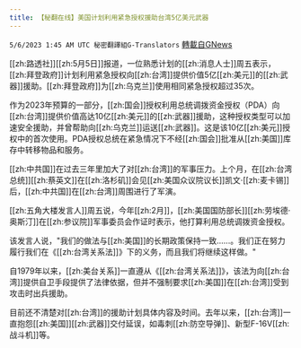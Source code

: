 ```yaml
---
title: 【秘翻在线】美国计划利用紧急授权援助台湾5亿美元武器
---
```

`5/6/2023 1:45 AM UTC 秘密翻譯組G-Translators` [轉載自GNews](https://gnews.org/articles/1278833)

[[zh:路透社]][[zh:5月5日]]报道，一位熟悉计划的[[zh:消息人士]]周五表示，[[zh:拜登政府]]计划利用紧急授权向[[zh:台湾]]提供价值5亿[[zh:美元]]的[[zh:武器]]援助。[[zh:拜登政府]]为[[zh:乌克兰]]使用相同紧急授权超过35次。

作为2023年预算的一部分，[[zh:国会]]授权利用总统调拨资金授权（PDA）向[[zh:台湾]]提供价值高达10亿[[zh:美元]]的[[zh:武器]]援助，这种授权类型可以加速安全援助，并曾帮助向[[zh:乌克兰]]运送[[zh:武器]]。这是该10亿[[zh:美元]]授权中的首次使用。PDA授权总统在紧急情况下不经[[zh:国会]]批准从[[zh:美国]]库存中转移物品和服务。

[[zh:中共国]]在过去三年里加大了对[[zh:台湾]]的军事压力。上个月，在[[zh:台湾总统]][[zh:蔡英文]]在[[zh:洛杉矶]]会见[[zh:美国众议院议长]]凯文·[[zh:麦卡锡]]后，[[zh:中共国]]在[[zh:台湾]]周围进行了军演。

[[zh:五角大楼发言人]]周五说，今年[[zh:2月]]，[[zh:美国国防部长]][[zh:劳埃德·奥斯汀]]在[[zh:参议院]]军事委员会作证时表示，他打算利用总统调拨资金授权。

该发言人说，"我们的做法与[[zh:美国]]的长期政策保持一致......。我们正在努力履行我们在《[[zh:台湾关系法]]》下的义务，而且我们将继续这样做。"

自1979年以来，[[zh:美台关系]]一直遵从《[[zh:台湾关系法]]》，该法为向[[zh:台湾]]提供自卫手段提供了法律依据，但并不强制要求[[zh:美国]]在[[zh:台湾]]受到攻击时出兵援助。

目前还不清楚对[[zh:台湾]]的援助计划具体内容及时间。去年以来，[[zh:台湾]]一直抱怨[[zh:美国]][[zh:武器]]交付延误，如毒刺[[zh:防空导弹]]、新型F-16V[[zh:战斗机]]等。
